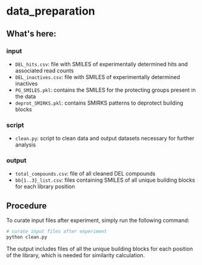 # data_preparation

## What's here:
### input
- `DEL_hits.csv`: file with SMILES of experimentally determined hits and associated read counts
- `DEL_inactives.csv`: file with SMILES of experimentally determined inactives
- `PG_SMILES.pkl`: contains the SMILES for the protecting groups present in the data
- `deprot_SMIRKS.pkl`: contains SMIRKS patterns to deprotect building blocks 

### script
- `clean.py`: script to clean data and output datasets necessary for further analysis

### output
- `total_compounds.csv`: file of all cleaned DEL compounds
- `bb{1..3}_list.csv`: files containing SMILES of all unique building blocks for each library position

## Procedure
To curate input files after experiment, simply run the following command:
```python
# curate input files after experiment
python clean.py
``` 
The output includes files of all the unique building blocks for each position of the library, which is needed for similarity calculation.


